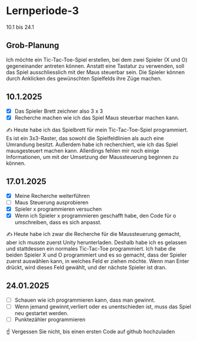 # Lernperiode-3

10.1 bis 24.1

## Grob-Planung
Ich möchte ein Tic-Tac-Toe-Spiel erstellen, bei dem zwei Spieler (X und O) gegeneinander antreten können. Anstatt eine Tastatur zu verwenden,
soll das Spiel ausschliesslich mit der Maus steuerbar sein. Die Spieler können durch Anklicken des gewünschten Spielfelds ihre Züge machen.

## 10.1.2025

- [x] Das Spieler Brett zeichner also 3 x 3
- [x] Recherche machen wie ich das Spiel Maus steuerbar machen kann.

✍ Heute habe ich das Spielbrett für mein Tic-Tac-Toe-Spiel programmiert. Es ist ein 3x3-Raster, das sowohl die Spielfeldlinien als auch eine Umrandung besitzt. Außerdem habe ich recherchiert, wie ich das Spiel mausgesteuert machen kann. Allerdings fehlen mir noch einige Informationen, um mit der Umsetzung der Maussteuerung beginnen zu können.

## 17.01.2025

- [x] Meine Recherche weiterführen
- [ ] Maus Steuerung ausprobieren 
- [x] Spieler x programmieren versuchen
- [x] Wenn ich Spieler x programmieren geschafft habe, den Code für o umschreiben, dass es sich anpasst.

✍ Heute habe ich zwar die Recherche für die Maussteuerung gemacht, aber ich musste zuerst Unity herunterladen. Deshalb habe ich es gelassen und stattdessen ein normales Tic-Tac-Toe programmiert. Ich habe die beiden Spieler X und O programmiert und es so gemacht, dass der Spieler zuerst auswählen kann, in welches Feld er ziehen möchte. Wenn man Enter drückt, wird dieses Feld gewählt, und der nächste Spieler ist dran.


## 24.01.2025

- [ ] Schauen wie ich programmieren kann, dass man gewinnt.
- [ ] Wenn jemand gewinnt,verliert oder es unentschieden ist, muss das Spiel neu gestartet werden.
- [ ] Punktezähler programmieren

☝️ Vergessen Sie nicht, bis einen ersten Code auf github hochzuladen
